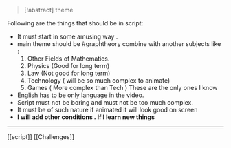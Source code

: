 > [!abstract] theme

Following are the things that should be in script:
- It must start in some amusing way .
- main theme should be #graphtheory combine with another subjects like : 
     1. Other Fields of Mathematics.
     2. Physics (Good for long term)
     3. Law (Not good for long term)
     4. Technology  ( will be so much complex to animate)
     5. Games ( More complex than Tech )
    These are the only ones I know 
- English has to be only language in the video.
- Script must not be boring and must not be too much complex.
- It must be of such nature if animated it will look good on screen 
- **I will add other conditions . If I learn new things**
---
[[script]]  [[Challenges]]
